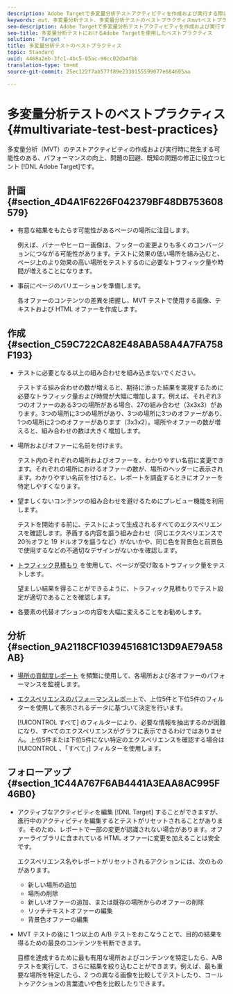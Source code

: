 ```yaml
---
description: Adobe Targetで多変量分析テストアクティビティを作成および実行する際に発生する可能性のある、パフォーマンスの向上、問題の回避、既知の問題の修正に役立つヒントです。
keywords: mvt、多変量分析テスト、多変量分析テストのベストプラクティスmvtベストプラクティス、mvtの組み合わせ、mvtレポート
seo-description: Adobe Targetで多変量分析テストアクティビティを作成および実行する際に発生する可能性のある、パフォーマンスの向上、問題の回避、既知の問題の修正に役立つヒントです。
seo-title: 多変量分析テストにおけるAdobe Targetを使用したベストプラクティス
solution: 'Target '
title: 多変量分析テストのベストプラクティス
topic: Standard
uuid: 4468a2eb-3fc1-4bc5-85ac-90cc02db4fbb
translation-type: tm+mt
source-git-commit: 25ec122f7ab577f89e2330155599077e684605aa

---
```



# 多変量分析テストのベストプラクティス{#multivariate-test-best-practices}

多変量分析（MVT）のテストアクティビティの作成および実行時に発生する可能性のある、パフォーマンスの向上、問題の回避、既知の問題の修正に役立つヒント [!DNL Adobe Target]です。

## 計画 {#section_4D4A1F6226F042379BF48DB753608579}

* 有意な結果をもたらす可能性があるページの場所に注目します。

   例えば、バナーやヒーロー画像は、フッターの変更よりも多くのコンバージョンにつながる可能性があります。テストに効果の低い場所を組み込むと、ページ上のより効果の高い場所をテストするのに必要なトラフィック量や時間が増えることになります。
* 事前にページのバリエーションを準備します。

   各オファーのコンテンツの差異を把握し、MVT テストで使用する画像、テキストおよび HTML オファーを作成します。

## 作成 {#section_C59C722CA82E48ABA58A4A7FA758F193}

* テストに必要となる以上の組み合わせを組み込まないでください。

   テストする組み合わせの数が増えると、期待に添った結果を実現するために必要なトラフィック量および時間が大幅に増加します。例えば、それぞれ3つのオファーのある3つの場所がある場合、27の組み合わせ（3x3x3）があります。3つの場所に3つの場所があり、3つの場所に3つのオファーがあり、1つの場所に2つのオファーがあります（3x3x2）。場所やオファーの数が増えると、組み合わせの数は大きく増加します。

* 場所およびオファーに名前を付けます。

   テスト内のそれぞれの場所およびオファーを、わかりやすい名前に変更できます。それぞれの場所におけるオファーの数が、場所のヘッダーに表示されます。わかりやすい名前を付けると、レポートを調査するときにオファーを特定しやすくなります。

* 望ましくないコンテンツの組み合わせを避けるためにプレビュー機能を利用します。

   テストを開始する前に、テストによって生成されるすべてのエクスペリエンスを確認します。矛盾する内容を謳う組み合わせ（同じエクスペリエンスで 20％オフと 19 ドルオフを謳うなど）がないかや、同じ色を背景色と前景色で使用するなどの不適切なデザインがないかを確認します。

* [トラフィック見積もり](/help/c-activities/c-multivariate-testing/t-create-multivariate-test/traffic-estimator.md) を使用して、ページが受け取るトラフィック量をテストします。

   望ましい結果を得ることができるように、トラフィック見積もりでテスト設定が適切であることを確認します。
* 各要素の代替オプションの内容を大幅に変えることをお勧めします。

## 分析 {#section_9A2118CF1039451681C13D9AE79A58AB}

* [場所の貢献度レポート](/help/c-reports/location-contribution-report.md) を頻繁に使用して、各場所および各オファーのパフォーマンスを監視します。
* [エクスペリエンスのパフォーマンスレポート](/help/c-reports/experience-performance-report.md)で、上位5件と下位5件のフィルターを使用して表示されるデータに基づいて決定を行います。

   [!UICONTROL すべて] のフィルターにより、必要な情報を抽出するのが困難になり、すべてのエクスペリエンスがグラフに表示できるわけではありません。上位5件または下位5件にない特定のエクスペリエンスを確認する場合は [!UICONTROL 、「すべて」] フィルターを使用します。

## フォローアップ {#section_1C44A767F6AB4441A3EAA8AC995F46B0}

* アクティブなアクティビティを編集 [!DNL Target] することができますが、進行中のアクティビティを編集するとテストがリセットされることがあります。そのため、レポートで一部の変更が認識されない場合があります。オファーライブラリに含まれている HTML オファーに変更を加えることは安全です。

   エクスペリエンス名やレポートがリセットされるアクションには、次のものがあります。

   * 新しい場所の追加
   * 場所の削除
   * 新しいオファーの追加、または既存の場所からのオファーの削除
   * リッチテキストオファーの編集
   * 背景色オファーの編集

* MVT テストの後に 1 つ以上の A/B テストをおこなうことで、目的の結果を得るための最良のコンテンツを判断できます。

   目標を達成するために最も有用な場所およびコンテンツを特定したら、A/B テストを実行して、さらに結果を絞り込むことができます。例えば、最も重要な場所を特定したら、2 つの異なる画像を比較してテストしたり、コールトゥアクションの言葉遣いや色を比較したりできます。


